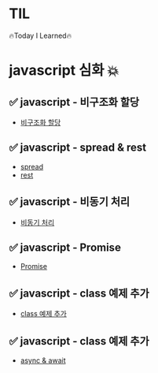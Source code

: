 # TIL
 🔥Today I Learned🔥

# javascript 심화 💥

## ✅ javascript - 비구조화 할당 
 - <a href="https://velog.io/@hongduhyeon/javascript-%EB%B9%84%EA%B5%AC%EC%A1%B0%ED%99%94-%ED%95%A0%EB%8B%B9-%EA%B5%AC%EC%A1%B0-%EB%B6%84%ED%95%B4">비구조화 할당</a>
## ✅ javascript - spread & rest
 - <a href="https://velog.io/@hongduhyeon/javascript-spread">spread</a>
 - <a href="https://velog.io/@hongduhyeon/javascript-rest">rest</a>
## ✅ javascript - 비동기 처리
 - <a href ="https://velog.io/@hongduhyeon/javascript-%EB%B9%84%EB%8F%99%EA%B8%B0-%EC%B2%98%EB%A6%AC">비동기 처리</a>
## ✅ javascript - Promise
 - <a href="https://velog.io/@hongduhyeon/javascript-Promise">Promise</a>
## ✅ javascript - class 예제 추가
 - <a href="https://velog.io/@hongduhyeon/javascript-07-%ED%94%84%EB%A1%9C%ED%86%A0%ED%83%80%EC%9E%85%EA%B3%BC-%ED%81%B4%EB%9E%98%EC%8A%A4-es6-%ED%81%B4%EB%9E%98%EC%8A%A4-%EC%98%88%EC%A0%9C">class 예제 추가</a>
## ✅ javascript - class 예제 추가
 - <a href="https://velog.io/@hongduhyeon/javascript-async-await">async & await</a>

